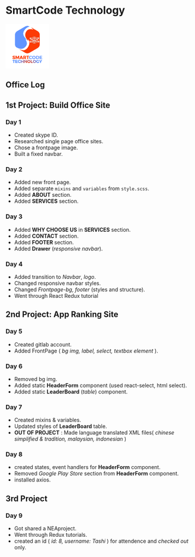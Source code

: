 # SmartCode Technology
<img src="logo1.png" alt="logo" height="120">

## Office Log

## **1st Project:** Build Office Site

### Day 1
* Created skype ID.
* Researched single page office sites.
* Chose a frontpage image.
* Built a fixed navbar.

### Day 2
* Added new front page.
* Added separate `mixins` and `variables` from `style.scss`.
* Added **ABOUT** section.
* Added **SERVICES** section.

### Day 3
* Added **WHY CHOOSE US** in **SERVICES** section.
* Added **CONTACT** section.  
* Added **FOOTER** section.
* Added **Drawer** (*responsive navbar*). 

### Day 4 
* Added transition to *Navbar*, *logo*.
* Changed responsive navbar styles.
* Changed *Frontpage-bg*, *footer* (styles and structure).
* Went through React Redux tutorial


## **2nd Project:** App Ranking Site

### Day 5
* Created gitlab account.
* Added FrontPage ( *bg img, label, select, textbox element* ).

### Day 6
* Removed bg img.
* Added static **HeaderForm** component (used react-select, html select). 
* Added static **LeaderBoard** (*table*) component.

### Day 7
* Created mixins & variables.
* Updated styles of **LeaderBoard** table.
* **OUT OF PROJECT** : Made language translated XML files( *chinese simplified & tradition, malaysian, indonesian* )

### Day 8
* created states, event handlers for **HeaderForm** component.
* Removed *Google Play Store* section from **HeaderForm** component.
* installed axios.

## **3rd Project**

### Day 9
* Got shared a NEAproject.
* Went through Redux tutorials.
* created an id ( *id: 8, username: Tashi* ) for attendence and *checked out* only. 